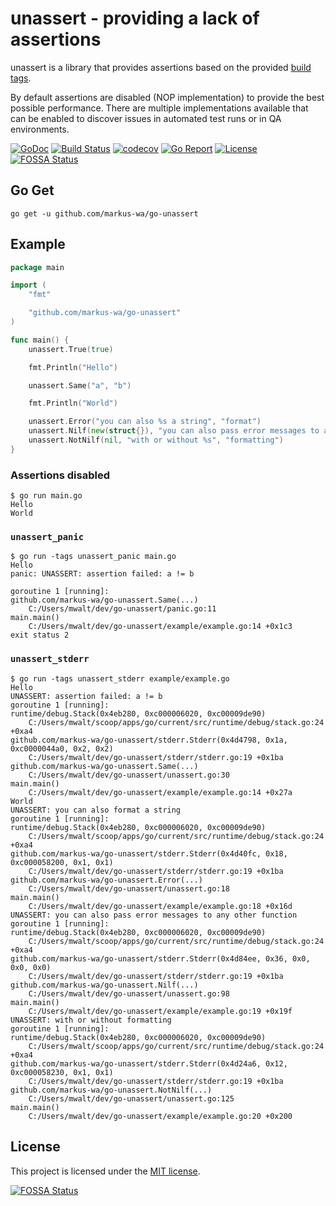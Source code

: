 # unassert - providing a lack of  assertions

unassert is a library that provides assertions based on the provided [build tags](https://www.digitalocean.com/community/tutorials/customizing-go-binaries-with-build-tags).

By default assertions are disabled (NOP implementation) to provide the best possible performance.
There are multiple implementations available that can be enabled to discover issues in automated test runs or in QA environments.

[![GoDoc](https://godoc.org/github.com/markus-wa/go-unassert?status.svg)](https://godoc.org/github.com/markus-wa/go-unassert)
[![Build Status](https://travis-ci.com/markus-wa/go-unassert.svg?branch=master)](https://travis-ci.com/markus-wa/go-unassert)
[![codecov](https://codecov.io/gh/markus-wa/go-unassert/branch/master/graph/badge.svg)](https://codecov.io/gh/markus-wa/go-unassert)
[![Go Report](https://goreportcard.com/badge/github.com/markus-wa/go-unassert)](https://goreportcard.com/report/github.com/markus-wa/go-unassert)
[![License](https://img.shields.io/badge/license-MIT-blue.svg?style=flat)](LICENSE.md)
[![FOSSA Status](https://app.fossa.io/api/projects/git%2Bgithub.com%2Fmarkus-wa%2Fgo-unassert.svg?type=shield)](https://app.fossa.io/projects/git%2Bgithub.com%2Fmarkus-wa%2Fgo-unassert?ref=badge_shield)

## Go Get

    go get -u github.com/markus-wa/go-unassert

## Example

```go
package main

import (
	"fmt"

	"github.com/markus-wa/go-unassert"
)

func main() {
	unassert.True(true)

	fmt.Println("Hello")

	unassert.Same("a", "b")

	fmt.Println("World")

	unassert.Error("you can also %s a string", "format")
	unassert.Nilf(new(struct{}), "you can also pass error messages to any other function")
	unassert.NotNilf(nil, "with or without %s", "formatting")
}
```

### Assertions disabled

```
$ go run main.go
Hello
World
```

### `unassert_panic`

```
$ go run -tags unassert_panic main.go
Hello
panic: UNASSERT: assertion failed: a != b

goroutine 1 [running]:
github.com/markus-wa/go-unassert.Same(...)
    C:/Users/mwalt/dev/go-unassert/panic.go:11
main.main()
    C:/Users/mwalt/dev/go-unassert/example/example.go:14 +0x1c3
exit status 2
```

### `unassert_stderr`

```
$ go run -tags unassert_stderr example/example.go
Hello
UNASSERT: assertion failed: a != b
goroutine 1 [running]:
runtime/debug.Stack(0x4eb280, 0xc000006020, 0xc00009de90)
    C:/Users/mwalt/scoop/apps/go/current/src/runtime/debug/stack.go:24 +0xa4
github.com/markus-wa/go-unassert/stderr.Stderr(0x4d4798, 0x1a, 0xc0000044a0, 0x2, 0x2)
    C:/Users/mwalt/dev/go-unassert/stderr/stderr.go:19 +0x1ba
github.com/markus-wa/go-unassert.Same(...)
    C:/Users/mwalt/dev/go-unassert/unassert.go:30
main.main()
    C:/Users/mwalt/dev/go-unassert/example/example.go:14 +0x27a
World
UNASSERT: you can also format a string
goroutine 1 [running]:
runtime/debug.Stack(0x4eb280, 0xc000006020, 0xc00009de90)
    C:/Users/mwalt/scoop/apps/go/current/src/runtime/debug/stack.go:24 +0xa4
github.com/markus-wa/go-unassert/stderr.Stderr(0x4d40fc, 0x18, 0xc000058200, 0x1, 0x1)
    C:/Users/mwalt/dev/go-unassert/stderr/stderr.go:19 +0x1ba
github.com/markus-wa/go-unassert.Error(...)
    C:/Users/mwalt/dev/go-unassert/unassert.go:18
main.main()
    C:/Users/mwalt/dev/go-unassert/example/example.go:18 +0x16d
UNASSERT: you can also pass error messages to any other function
goroutine 1 [running]:
runtime/debug.Stack(0x4eb280, 0xc000006020, 0xc00009de90)
    C:/Users/mwalt/scoop/apps/go/current/src/runtime/debug/stack.go:24 +0xa4
github.com/markus-wa/go-unassert/stderr.Stderr(0x4d84ee, 0x36, 0x0, 0x0, 0x0)
    C:/Users/mwalt/dev/go-unassert/stderr/stderr.go:19 +0x1ba
github.com/markus-wa/go-unassert.Nilf(...)
    C:/Users/mwalt/dev/go-unassert/unassert.go:98
main.main()
    C:/Users/mwalt/dev/go-unassert/example/example.go:19 +0x19f
UNASSERT: with or without formatting
goroutine 1 [running]:
runtime/debug.Stack(0x4eb280, 0xc000006020, 0xc00009de90)
    C:/Users/mwalt/scoop/apps/go/current/src/runtime/debug/stack.go:24 +0xa4
github.com/markus-wa/go-unassert/stderr.Stderr(0x4d24a6, 0x12, 0xc000058230, 0x1, 0x1)
    C:/Users/mwalt/dev/go-unassert/stderr/stderr.go:19 +0x1ba
github.com/markus-wa/go-unassert.NotNilf(...)
    C:/Users/mwalt/dev/go-unassert/unassert.go:125
main.main()
    C:/Users/mwalt/dev/go-unassert/example/example.go:20 +0x200
```


## License

This project is licensed under the [MIT license](LICENSE.md).

[![FOSSA Status](https://app.fossa.io/api/projects/git%2Bgithub.com%2Fmarkus-wa%2Fgo-unassert.svg?type=large)](https://app.fossa.io/projects/git%2Bgithub.com%2Fmarkus-wa%2Fgo-unassert?ref=badge_large)
